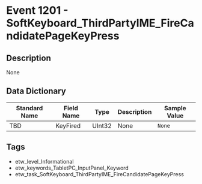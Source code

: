 # Event 1201 - SoftKeyboard_ThirdPartyIME_FireCandidatePageKeyPress

## Description
None

## Data Dictionary
|Standard Name|Field Name|Type|Description|Sample Value|
|---|---|---|---|---|
|TBD|KeyFired|UInt32|None|`None`|

## Tags
* etw_level_Informational
* etw_keywords_TabletPC_InputPanel_Keyword
* etw_task_SoftKeyboard_ThirdPartyIME_FireCandidatePageKeyPress